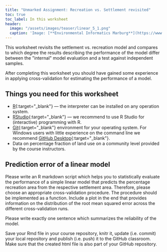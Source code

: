 ```yaml
---
title: "Unmarked Assignment: Recreation vs. Settlement revisited"
toc: true
toc_label: In this worksheet
header:
  image: "/assets/images/teaser/linear_5_1.png"
  caption: 'Image: [**Environmental Informatics Marburg**](https://www.uni-marburg.de/en/fb19/disciplines/physisch/environmentalinformatics)'
---
```


This worksheet revisits the settlement vs. recreation model and compares to which degree the results describing the performance of the model differ between the "internal" model evaluation and a test against independent samples.

After completing this worksheet you should have gained some experience in applying cross-validation for estimating the performance of a model.



## Things you need for this worksheet
  * [R](https://cran.r-project.org/){:target="_blank"} — the interpreter can be installed on any operation system.
  * [RStudio](https://www.rstudio.com/){:target="_blank"} — we recommend to use R Studio for (interactive) programming with R.
  * [Git](https://git-scm.com/downloads){:target="_blank"} environment for your operating system. For Windows users with little experience on the command line we recommend [GitHub Desktop](https://desktop.github.com/){:target="_blank"}.
  * Data on percentage fraction of land use on a community level provided by the course instructors.


## Prediction error of a linear model
Please write an R markdown script which helps you to statistically evaluate the performance of a simple linear model that predicts the percentage recreation area from the respective settlement area. Therefore, please choose an appropriate cross-validation procedure. The procedure should be implemented as a function. 
Include a plot in the end that provides information on the distribution of the root mean squared error across the different cross-validation runs.

Please write exactly one sentence which summarizes the reliability of the model.

Save your Rmd file in your course repository, knitr it, update (i.e. commit) your local repository and publish (i.e. push) it to the GitHub classroom. Make sure that the created html file is also part of your GitHub repository.



